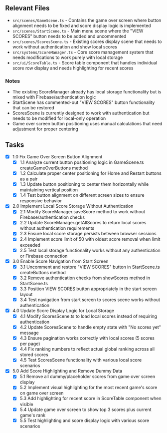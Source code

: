 ## Relevant Files

- `src/scenes/GameScene.ts` - Contains the game over screen where button alignment needs to be fixed and score display logic is implemented
- `src/scenes/StartScene.ts` - Main menu scene where the "VIEW SCORES" button needs to be added and uncommented
- `src/scenes/ScoresScene.ts` - Existing scores display scene that needs to work without authentication and show local scores
- `src/systems/ScoreManager.ts` - Core score management system that needs modifications to work purely with local storage
- `src/ui/ScoreTable.ts` - Score table component that handles individual score row display and needs highlighting for recent scores

### Notes

- The existing ScoreManager already has local storage functionality but is mixed with Firebase/authentication logic
- StartScene has commented-out "VIEW SCORES" button functionality that can be restored
- ScoresScene is currently designed to work with authentication but needs to be modified for local-only operation
- Game over screen button positioning uses manual calculations that need adjustment for proper centering

## Tasks

- [x] 1.0 Fix Game Over Screen Button Alignment
  - [x] 1.1 Analyze current button positioning logic in GameScene.ts createGameOverButtons method
  - [x] 1.2 Calculate proper center positioning for Home and Restart buttons as a pair
  - [x] 1.3 Update button positioning to center them horizontally while maintaining vertical position
  - [x] 1.4 Test button alignment on different screen sizes to ensure responsive behavior

- [x] 2.0 Implement Local Score Storage Without Authentication  
  - [x] 2.1 Modify ScoreManager.saveScore method to work without Firebase/authentication checks
  - [x] 2.2 Update ScoreManager.getAllScores to return local scores without authentication requirements
  - [x] 2.3 Ensure local score storage persists between browser sessions
  - [x] 2.4 Implement score limit of 50 with oldest score removal when limit exceeded
  - [x] 2.5 Test local storage functionality works without any authentication or Firebase connection

- [x] 3.0 Enable Score Navigation from Start Screen
  - [x] 3.1 Uncomment and restore "VIEW SCORES" button in StartScene.ts createButtons method
  - [x] 3.2 Remove authentication checks from showScores method in StartScene.ts
  - [x] 3.3 Position VIEW SCORES button appropriately in the start screen layout
  - [x] 3.4 Test navigation from start screen to scores scene works without authentication

- [x] 4.0 Update Score Display Logic for Local Storage
  - [x] 4.1 Modify ScoresScene.ts to load local scores instead of requiring authentication
  - [x] 4.2 Update ScoresScene to handle empty state with "No scores yet" message
  - [x] 4.3 Ensure pagination works correctly with local scores (5 scores per page)
  - [x] 4.4 Fix ranking numbers to reflect actual global ranking across all stored scores
  - [x] 4.5 Test ScoresScene functionality with various local score scenarios

- [x] 5.0 Add Score Highlighting and Remove Dummy Data
  - [x] 5.1 Remove all dummy/placeholder scores from game over screen display
  - [x] 5.2 Implement visual highlighting for the most recent game's score on game over screen
  - [x] 5.3 Add highlighting for recent score in ScoreTable component when visible
  - [x] 5.4 Update game over screen to show top 3 scores plus current game's rank
  - [x] 5.5 Test highlighting and score display logic with various score scenarios 